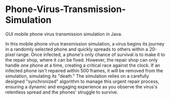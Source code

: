 # Phone-Virus-Transmission-Simulation
GUI mobile phone virus transmission simulation in Java.

In this mobile phone virus transmission simulation, a virus begins its journey in a randomly selected phone and quickly spreads to others within a 20-pixel range. Once infected, a phone's only chance of survival is to make it to the repair shop, where it can be fixed. However, the repair shop can only handle one phone at a time, creating a critical race against the clock. If an infected phone isn't repaired within 500 frames, it will be removed from the simulation, simulating its "death." The simulation relies on a carefully designed "synchronized" algorithm to manage this urgent repair process, ensuring a dynamic and engaging experience as you observe the virus's relentless spread and the phones' struggle to survive.
